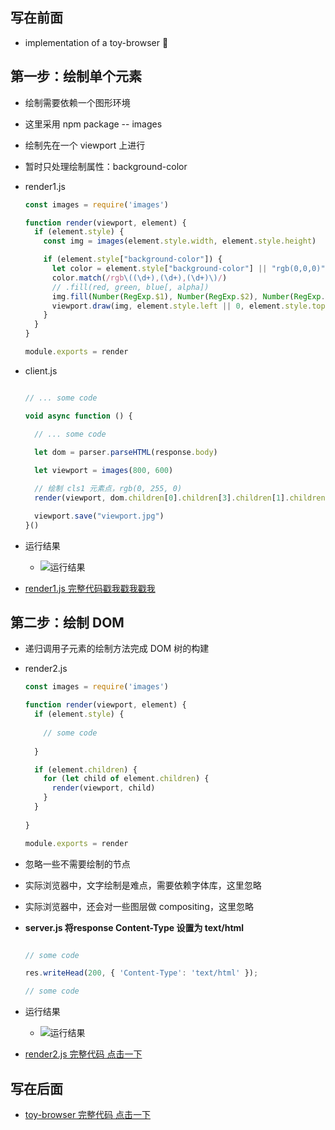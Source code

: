
## 写在前面
- implementation of a toy-browser 🙆

<!-- more -->

## 第一步：绘制单个元素
- 绘制需要依赖一个图形环境
- 这里采用 npm package -- images
- 绘制先在一个 viewport 上进行
- 暂时只处理绘制属性：background-color
- render1.js

	```javascript
	const images = require('images')

	function render(viewport, element) {
	  if (element.style) {
	    const img = images(element.style.width, element.style.height)
	
	    if (element.style["background-color"]) {
	      let color = element.style["background-color"] || "rgb(0,0,0)"
	      color.match(/rgb\((\d+),(\d+),(\d+)\)/)
	      // .fill(red, green, blue[, alpha])
	      img.fill(Number(RegExp.$1), Number(RegExp.$2), Number(RegExp.$3), 1)
	      viewport.draw(img, element.style.left || 0, element.style.top || 0)
	    }
	  }
	}
	
	module.exports = render
	```
	
- client.js
	
	```javascript
	
	// ... some code
	
	void async function () {
	
	  // ... some code
		
	  let dom = parser.parseHTML(response.body)
	
	  let viewport = images(800, 600)
	
	  // 绘制 cls1 元素点，rgb(0, 255, 0)
	  render(viewport, dom.children[0].children[3].children[1].children[3])
	
	  viewport.save("viewport.jpg")
	}()
	```
	
- 运行结果
	- ![运行结果](http://p0.meituan.net/myvideodistribute/c8641c2200150079f9f29c91b1102ac83945.png)

- [render1.js 完整代码戳我戳我戳我](https://github.com/Ele-Peng/toy-browser/blob/master/render1.js)

## 第二步：绘制 DOM
- 递归调用子元素的绘制方法完成 DOM 树的构建
- render2.js

	```javascript
	const images = require('images')

	function render(viewport, element) {
	  if (element.style) {
	    
	    // some code
	    
	  }
	
	  if (element.children) {
	    for (let child of element.children) {
	      render(viewport, child)
	    }
	  }
	  
	}
	
	module.exports = render
	```
- 忽略一些不需要绘制的节点
- 实际浏览器中，文字绘制是难点，需要依赖字体库，这里忽略
- 实际浏览器中，还会对一些图层做 compositing，这里忽略
- **server.js 将response Content-Type 设置为 text/html**

	```javascript
	
	// some code
	
	res.writeHead(200, { 'Content-Type': 'text/html' });
	
	// some code
	```
	
- 运行结果
	- ![运行结果](http://p0.meituan.net/myvideodistribute/b04d62bb5f32ee07cb640e0b97014fb147655.png)

	
- [render2.js 完整代码 点击一下](https://github.com/Ele-Peng/toy-browser/blob/master/render2.js)


## 写在后面
- [toy-browser 完整代码 点击一下](https://github.com/Ele-Peng/toy-browser)
